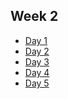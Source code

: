 ## Week 2

+ [Day 1][d1]
+ [Day 2][d2]
+ [Day 3][d3]
+ [Day 4][d4]
+ [Day 5][d5]


[d1]: ./d1
[d2]: ./d2
[d3]: ./d3
[d4]: ./d4
[d5]: ./d5
